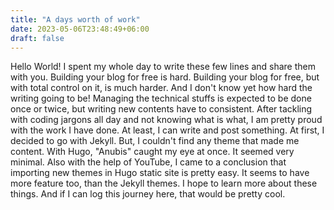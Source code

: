 ```yaml
---
title: "A days worth of work"
date: 2023-05-06T23:48:49+06:00
draft: false
---
```

Hello World! I spent my whole day to write these few lines and share them with you. Building your blog for free is hard. Building your blog for free, but with total control on it, is much harder. And I don't know yet how hard the writing going to be! Managing the technical stuffs is expected to be done once or twice, but writing new contents have to consistent. After tackling with coding jargons all day and not knowing what is what, I am pretty proud with the work I have done. At least, I can write and post something. At first, I decided to go with Jekyll. But, I couldn't find any theme that made me content. With Hugo, "Anubis" caught my eye at once. It seemed very minimal. Also with the help of YouTube, I came to a conclusion that importing new themes in Hugo static site is pretty easy. It seems to have more feature too, than the Jekyll themes. I hope to learn more about these things. And if I can log this journey here, that would be pretty cool.
